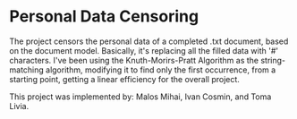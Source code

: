 # Personal Data Censoring

The project censors the personal data of a completed .txt document, based on the document model. Basically, it's replacing all the filled data with '#' characters. I've been using the Knuth-Morirs-Pratt Algorithm as the string-matching algorithm, modifying it to find only the first occurrence, from a starting point, getting a linear efficiency for the overall project. 

This project was implemented by: Malos Mihai, Ivan Cosmin, and Toma Livia.
